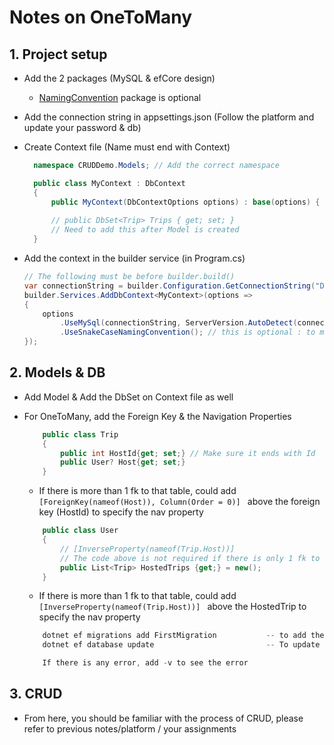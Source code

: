 # Notes on OneToMany

## 1. Project setup
- Add the 2 packages (MySQL & efCore design)
  - [NamingConvention](https://www.nuget.org/packages/EFCore.NamingConventions) package is optional
- Add the connection string in appsettings.json (Follow the platform and update your password & db)
- Create Context file (Name must end with Context)
  ```cs
    namespace CRUDDemo.Models; // Add the correct namespace

    public class MyContext : DbContext 
    {   
        public MyContext(DbContextOptions options) : base(options) { }    
        
        // public DbSet<Trip> Trips { get; set; } 
        // Need to add this after Model is created
    }
  ```

- Add the context in the builder service (in Program.cs)
    ```cs
    // The following must be before builder.build()
    var connectionString = builder.Configuration.GetConnectionString("DefaultConnection");
    builder.Services.AddDbContext<MyContext>(options =>
    {
        options
            .UseMySql(connectionString, ServerVersion.AutoDetect(connectionString))
            .UseSnakeCaseNamingConvention(); // this is optional : to make it snake_case in MySQL
    });
    ```


## 2. Models & DB
- Add Model & Add the DbSet on Context file as well
- For OneToMany, add the Foreign Key & the Navigation Properties
    ```cs
        public class Trip
        {
            public int HostId{get; set;} // Make sure it ends with Id
            public User? Host{get; set;}
        }
    ```
    - If there is more than 1 fk to that table, could add ```[ForeignKey(nameof(Host)), Column(Order = 0)] ``` above the foreign key (HostId) to specify the nav property
    ```cs
        public class User
        {
            // [InverseProperty(nameof(Trip.Host))]
            // The code above is not required if there is only 1 fk to that table
            public List<Trip> HostedTrips {get;} = new();
        }
    ```
    -  If there is more than 1 fk to that table, could add ```[InverseProperty(nameof(Trip.Host))] ``` above the HostedTrip to specify the nav property


    ```s
        dotnet ef migrations add FirstMigration           -- to add the Migration file
        dotnet ef database update                         -- To update the database

        If there is any error, add -v to see the error
    ```

## 3. CRUD
- From here, you should be familiar with the process of CRUD, please refer to previous notes/platform / your assignments